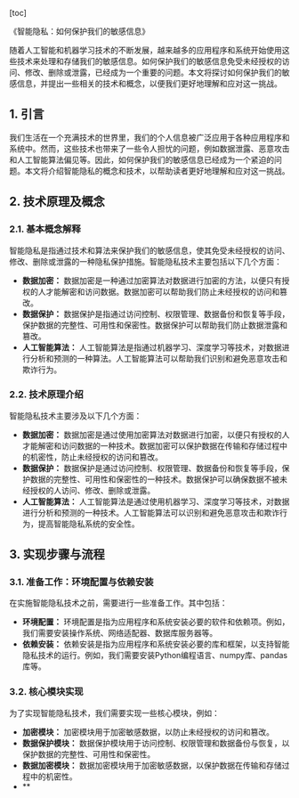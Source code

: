 
[toc]                    
                
                
《智能隐私：如何保护我们的敏感信息》

随着人工智能和机器学习技术的不断发展，越来越多的应用程序和系统开始使用这些技术来处理和存储我们的敏感信息。如何保护我们的敏感信息免受未经授权的访问、修改、删除或泄露，已经成为一个重要的问题。本文将探讨如何保护我们的敏感信息，并提出一些相关的技术和概念，以便我们更好地理解和应对这一挑战。

## 1. 引言

我们生活在一个充满技术的世界里，我们的个人信息被广泛应用于各种应用程序和系统中。然而，这些技术也带来了一些令人担忧的问题，例如数据泄露、恶意攻击和人工智能算法偏见等。因此，如何保护我们的敏感信息已经成为一个紧迫的问题。本文将介绍智能隐私的概念和技术，以帮助读者更好地理解和应对这一挑战。

## 2. 技术原理及概念

### 2.1. 基本概念解释

智能隐私是指通过技术和算法来保护我们的敏感信息，使其免受未经授权的访问、修改、删除或泄露的一种隐私保护措施。智能隐私技术主要包括以下几个方面：

- **数据加密：** 数据加密是一种通过加密算法对数据进行加密的方法，以便只有授权的人才能解密和访问数据。数据加密可以帮助我们防止未经授权的访问和篡改。
- **数据保护：** 数据保护是指通过访问控制、权限管理、数据备份和恢复等手段，保护数据的完整性、可用性和保密性。数据保护可以帮助我们防止数据泄露和篡改。
- **人工智能算法：** 人工智能算法是指通过机器学习、深度学习等技术，对数据进行分析和预测的一种算法。人工智能算法可以帮助我们识别和避免恶意攻击和欺诈行为。

### 2.2. 技术原理介绍

智能隐私技术主要涉及以下几个方面：

- **数据加密：** 数据加密是通过使用加密算法对数据进行加密，以便只有授权的人才能解密和访问数据的一种技术。数据加密可以保护数据在传输和存储过程中的机密性，防止未经授权的访问和篡改。
- **数据保护：** 数据保护是通过访问控制、权限管理、数据备份和恢复等手段，保护数据的完整性、可用性和保密性的一种技术。数据保护可以确保数据不被未经授权的人访问、修改、删除或泄露。
- **人工智能算法：** 人工智能算法是通过使用机器学习、深度学习等技术，对数据进行分析和预测的一种技术。人工智能算法可以识别和避免恶意攻击和欺诈行为，提高智能隐私系统的安全性。

## 3. 实现步骤与流程

### 3.1. 准备工作：环境配置与依赖安装

在实施智能隐私技术之前，需要进行一些准备工作。其中包括：

- **环境配置：** 环境配置是指为应用程序和系统安装必要的软件和依赖项。例如，我们需要安装操作系统、网络适配器、数据库服务器等。
- **依赖安装：** 依赖安装是指为应用程序和系统安装必要的库和框架，以支持智能隐私技术的运行。例如，我们需要安装Python编程语言、numpy库、pandas库等。

### 3.2. 核心模块实现

为了实现智能隐私技术，我们需要实现一些核心模块，例如：

- **加密模块：** 加密模块用于加密敏感数据，以防止未经授权的访问和篡改。
- **数据保护模块：** 数据保护模块用于访问控制、权限管理和数据备份与恢复，以保护数据的完整性、可用性和保密性。
- **数据加密模块：** 数据加密模块用于加密敏感数据，以保护数据在传输和存储过程中的机密性。
- **

